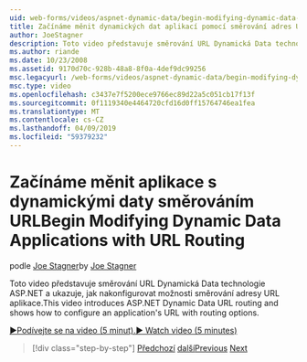 ```yaml
---
uid: web-forms/videos/aspnet-dynamic-data/begin-modifying-dynamic-data-applications-with-url-routing
title: Začínáme měnit dynamických dat aplikací pomocí směrování adres URL | Dokumentace Microsoftu
author: JoeStagner
description: Toto video představuje směrování URL Dynamická Data technologie ASP.NET a ukazuje, jak nakonfigurovat možnosti směrování adresy URL aplikace.
ms.author: riande
ms.date: 10/23/2008
ms.assetid: 9170d70c-928b-48a8-8f0a-4def9dc99256
msc.legacyurl: /web-forms/videos/aspnet-dynamic-data/begin-modifying-dynamic-data-applications-with-url-routing
msc.type: video
ms.openlocfilehash: c3437e7f5200ece9766ec89d22a5c051cb17f13f
ms.sourcegitcommit: 0f1119340e4464720cfd16d0ff15764746ea1fea
ms.translationtype: MT
ms.contentlocale: cs-CZ
ms.lasthandoff: 04/09/2019
ms.locfileid: "59379232"
---
```

# <a name="begin-modifying-dynamic-data-applications-with-url-routing"></a><span data-ttu-id="a3962-103">Začínáme měnit aplikace s dynamickými daty směrováním URL</span><span class="sxs-lookup"><span data-stu-id="a3962-103">Begin Modifying Dynamic Data Applications with URL Routing</span></span>

<span data-ttu-id="a3962-104">podle [Joe Stagner](https://github.com/JoeStagner)</span><span class="sxs-lookup"><span data-stu-id="a3962-104">by [Joe Stagner](https://github.com/JoeStagner)</span></span>

<span data-ttu-id="a3962-105">Toto video představuje směrování URL Dynamická Data technologie ASP.NET a ukazuje, jak nakonfigurovat možnosti směrování adresy URL aplikace.</span><span class="sxs-lookup"><span data-stu-id="a3962-105">This video introduces ASP.NET Dynamic Data URL routing and shows how to configure an application's URL with routing options.</span></span>

[<span data-ttu-id="a3962-106">&#9654;Podívejte se na video (5 minut).</span><span class="sxs-lookup"><span data-stu-id="a3962-106">&#9654; Watch video (5 minutes)</span></span>](https://channel9.msdn.com/Blogs/ASP-NET-Site-Videos/begin-modifying-dynamic-data-applications-with-url-routing)

> [!div class="step-by-step"]
> <span data-ttu-id="a3962-107">[Předchozí](begin-editing-the-templates-in-aspnet-dynamic-data-applications.md)
> [další](enable-in-line-editing-in-aspnet-dynamic-data-applications.md)</span><span class="sxs-lookup"><span data-stu-id="a3962-107">[Previous](begin-editing-the-templates-in-aspnet-dynamic-data-applications.md)
[Next](enable-in-line-editing-in-aspnet-dynamic-data-applications.md)</span></span>
